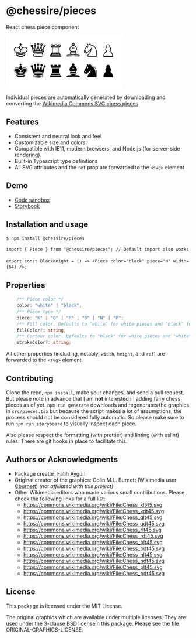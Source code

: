 # @chessire/pieces

React chess piece component

![](screenshot.png)

Individual pieces are automatically generated by downloading and converting the [Wikimedia Commons SVG chess pieces](https://commons.wikimedia.org/wiki/Category:SVG_chess_pieces).

## Features
* Consistent and neutral look and feel
* Customizable size and colors
* Compatible with IE11, modern browsers, and Node.js (for server-side rendering).
* Built-in Typescript type definitions
* All SVG attributes and the `ref` prop are forwarded to the `<svg>` element

## Demo

* [Code sandbox](https://codesandbox.io/s/quirky-tdd-07zbx?file=/src/App.js)
* [Storybook](https://chessire-cat.github.io/pieces/?path=/docs/piece--white-king-story)

## Installation and usage

```shell
$ npm install @chessire/pieces
```

```tsx
import { Piece } from "@chessire/pieces"; // Default import also works

export const BlackKnight = () => <Piece color="black" piece="N" width={64} />;
```

## Properties

```typescript
	/** Piece color */
	color: "white" | "black";
	/** Piece type */
	piece: "K" | "Q" | "R" | "B" | "N" | "P";
	/** Fill color. Defaults to "white" for white pieces and "black" for black pieces. */
	fillColor?: string;
	/** Contour color. Defaults to "black" for white pieces and "white" for black pieces. */
	strokeColor?: string;
```

All other properties (including, notably, `width`, `height`, and `ref`) are forwarded to the `<svg>` element.

## Contributing

Clone the repo, `npm install`, make your changes, and send a pull request. But please note in advance that I am **not** interested in adding fairy chess pieces as of yet.  `npm run generate` downloads and regenerates the graphics in `src/pieces.tsx` but because the script makes a lot of assumptions, the process should not be considered fully automatic. So please make sure to run `npm run storyboard` to visually inspect each piece.

Also please respect the formatting (with prettier) and linting (with eslint) rules. There are git hooks in place to facilitate this.

## Authors or Acknowledgments

* Package creator: Fatih Aygün
* Original creator of the graphics: Colin M.L. Burnett (Wikimedia user [Cburnett](https://en.wikipedia.org/wiki/User:Cburnett)) *(not affiliated with this project)*
* Other Wikimedia editors who made various small contributions. Please check the following links for a full list:
  * https://commons.wikimedia.org/wiki/File:Chess_klt45.svg
  * https://commons.wikimedia.org/wiki/File:Chess_kdt45.svg
  * https://commons.wikimedia.org/wiki/File:Chess_qlt45.svg
  * https://commons.wikimedia.org/wiki/File:Chess_qdt45.svg
  * https://commons.wikimedia.org/wiki/File:Chess_rlt45.svg
  * https://commons.wikimedia.org/wiki/File:Chess_rdt45.svg
  * https://commons.wikimedia.org/wiki/File:Chess_blt45.svg
  * https://commons.wikimedia.org/wiki/File:Chess_bdt45.svg
  * https://commons.wikimedia.org/wiki/File:Chess_nlt45.svg
  * https://commons.wikimedia.org/wiki/File:Chess_ndt45.svg
  * https://commons.wikimedia.org/wiki/File:Chess_plt45.svg
  * https://commons.wikimedia.org/wiki/File:Chess_pdt45.svg

## License

This package is licensed under the MIT License.

The original graphics which are available under multiple licenses. They are used under the 3-clause BSD licensein this package. Please see the file ORIGINAL-GRAPHICS-LICENSE.
